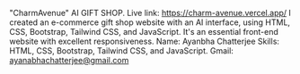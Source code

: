 "CharmAvenue"
AI GIFT SHOP.
Live link: https://charm-avenue.vercel.app/
I created an e-commerce gift shop website with an AI interface, using HTML, CSS, Bootstrap, Tailwind CSS, and JavaScript.
It's an essential front-end website with excellent responsiveness.
Name: Ayanbha Chatterjee
Skills: HTML, CSS, Bootstrap, Tailwind CSS, and JavaScript.
Gmail: ayanabhachatterjee@gmail.com


